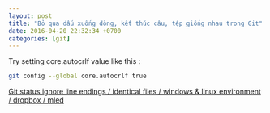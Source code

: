 ```yaml
---
layout: post
title: "Bỏ qua dấu xuống dòng, kết thúc câu, tệp giống nhau trong Git"
date: 2016-04-20 22:32:34 +0700
categories: [git]
---
```


Try setting core.autocrlf value like this :

```bash
git config --global core.autocrlf true
```

[Git status ignore line endings / identical files / windows & linux environment / dropbox / mled](https://stackoverflow.com/questions/20496084/git-status-ignore-line-endings-identical-files-windows-linux-environment)

